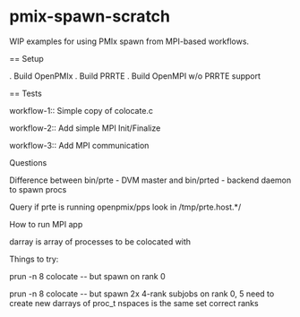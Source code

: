
# pmix-spawn-scratch

WIP examples for using PMIx spawn from MPI-based workflows.

== Setup

. Build OpenPMIx
. Build PRRTE
. Build OpenMPI w/o PRRTE support

== Tests

workflow-1::
Simple copy of colocate.c

workflow-2::
Add simple MPI Init/Finalize

workflow-3::
Add MPI communication




Questions

Difference between bin/prte - DVM master
   and bin/prted - backend daemon to spawn procs

Query if prte is running
   openpmix/pps
   look in /tmp/prte.host.*/

How to run MPI app

darray is array of processes to be colocated with

Things to try:

prun -n 8 colocate -- but spawn on rank 0

prun -n 8 colocate -- but spawn 2x 4-rank subjobs on rank 0, 5
  need to create new darrays of proc_t
  nspaces is the same
  set correct ranks
